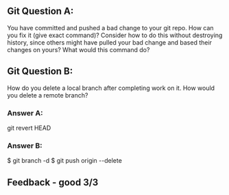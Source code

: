 ## Git Question A:

You have committed and pushed a bad change to your git repo. How can you fix it (give exact command)?
Consider how to do this without destroying history, since others might have pulled your bad change and based their changes on yours? What would this command do?

## Git Question B:

How do you delete a local branch after completing work on it. How would you delete a remote branch?

### Answer A:

git revert HEAD

### Answer B:

$ git branch -d <local-branch>
$ git push origin --delete <remote-branch-name>

## Feedback - good 3/3
